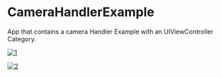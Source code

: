 CameraHandlerExample
====================

App that contains a camera Handler Example with an UIViewController Category. 

[![1](https://raw.githubusercontent.com/emmendesf/CameraHandlerExample/master/ScreenShots/Captura%20de%20Tela%202014-10-10%20às%2019.32.17.png)](#example)

[![2](https://raw.githubusercontent.com/emmendesf/CameraHandlerExample/master/ScreenShots/Captura%20de%20Tela%202014-10-10%20às%2019.32.43.png)](#example)
